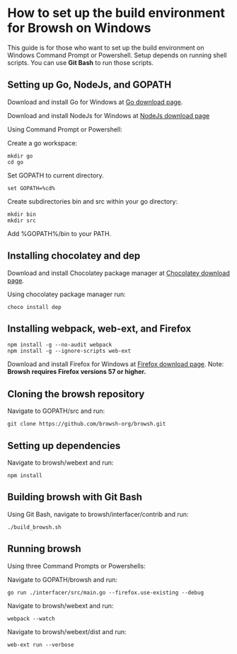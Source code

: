 # How to set up the build environment for Browsh on Windows

This guide is for those who want to set up the build environment on Windows
Command Prompt or Powershell.
Setup depends on running shell scripts. You can use **Git Bash** to run those scripts.

## Setting up Go, NodeJs, and GOPATH

Download and install Go for Windows at [Go download page](https://golang.org/dl/).

Download and install NodeJs for Windows at [NodeJs download page](https://nodejs.org/en/download/)

Using Command Prompt or Powershell:

Create a go workspace:

```shell
mkdir go
cd go
```

Set GOPATH to current directory.

```shell
set GOPATH=%cd%
```

Create subdirectories bin and src within your go directory:

```shell
mkdir bin
mkdir src
```

Add %GOPATH%/bin to your PATH.

## Installing chocolatey and dep

Download and install Chocolatey package manager at [Chocolatey download page](https://chocolatey.org/install).

Using chocolatey package manager run:

```shell
choco install dep
```

## Installing webpack, web-ext, and Firefox

```shell
npm install -g --no-audit webpack
npm install -g --ignore-scripts web-ext
```

Download and install Firefox for Windows at [Firefox download page](https://www.mozilla.org/en-US/firefox/new/).
Note: **Browsh requires Firefox versions 57 or higher.**

## Cloning the browsh repository

Navigate to GOPATH/src and run:

```shell
git clone https://github.com/browsh-org/browsh.git
```

## Setting up dependencies

Navigate to browsh/webext and run:

```shell
npm install
```

## Building browsh with Git Bash

Using Git Bash, navigate to browsh/interfacer/contrib and run:

```shell
./build_browsh.sh
```

## Running browsh

Using three Command Prompts or Powershells:

Navigate to GOPATH/browsh and run:

```shell
go run ./interfacer/src/main.go --firefox.use-existing --debug
```

Navigate to browsh/webext and run:

```shell
webpack --watch
```

Navigate to browsh/webext/dist and run:

```shell
web-ext run --verbose
```
